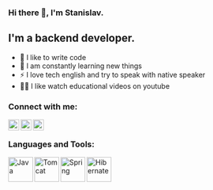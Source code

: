 ### Hi there 👋, I'm Stanislav.

## I'm a backend developer.
- 💪 I like to write code
- 🥅 I am constantly learning new things
- ⚡ I love tech english and try to speak with native speaker
- 🤹🏽 I like watch educational videos on youtube 

### Connect with me:

[<img align="left" alt="StDem | Gmail" width="22px" src="https://cdn.jsdelivr.net/npm/simple-icons@3.13.0/icons/gmail.svg" />][e-mail]
[<img align="left" alt="StDem | Telegram" width="22px" src="https://cdn.jsdelivr.net/npm/simple-icons@3.13.0/icons/telegram.svg" />][telegram]
[<img align="left" alt="StDem | Skype" width="22px" src="https://cdn.jsdelivr.net/npm/simple-icons@3.13.0/icons/skype.svg" />][skype]

<br />

### Languages and Tools:

<img align="left" alt="Java" width="50px"  src="https://icons.iconarchive.com/icons/dakirby309/simply-styled/256/Java-icon.png" />
<img align="left" alt="Tomcat" width="50px"  src="https://symbols.getvecta.com/stencil_74/42_apache-tomcat-icon.5ca6b043f3.svg" />
<img align="left" alt="Spring" width="50px" src="https://symbols.getvecta.com/stencil_96/67_spring-framework.c46ab15b10.svg" />
<img align="left" alt="Hibernate" width="50px" src="https://symbols.getvecta.com/stencil_83/45_hibernate.6b06d34c6c.svg" />
<br />

[e-mail]: mailto:dmd.stanislav@gmail.com
[telegram]: https://t.me/st_dem
[skype]: https://join.skype.com/invite/L5lbTzJvXs0i


